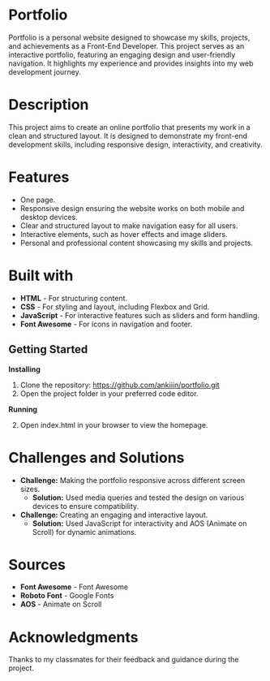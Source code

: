 # Portfolio

Portfolio is a personal website designed to showcase my skills, projects, and achievements as a Front-End Developer. This project serves as an interactive portfolio, featuring an engaging design and user-friendly navigation. It highlights my experience and provides insights into my web development journey.

# Description

This project aims to create an online portfolio that presents my work in a clean and structured layout. It is designed to demonstrate my front-end development skills, including responsive design, interactivity, and creativity.

# Features

- One page.
- Responsive design ensuring the website works on both mobile and desktop devices.
- Clear and structured layout to make navigation easy for all users.
- Interactive elements, such as hover effects and image sliders.
- Personal and professional content showcasing my skills and projects.

# Built with

- **HTML** - For structuring content.
- **CSS** - For styling and layout, including Flexbox and Grid.
- **JavaScript** - For interactive features such as sliders and form handling.
- **Font Awesome** - For icons in navigation and footer.

## Getting Started

**Installing**

1. Clone the repository:
https://github.com/ankiiin/portfolio.git
2. Open the project folder in your preferred code editor.

**Running**

2. Open index.html in your browser to view the homepage.

# Challenges and Solutions

- **Challenge:** Making the portfolio responsive across different screen sizes.
  - **Solution:** Used media queries and tested the design on various devices to ensure compatibility.
- **Challenge:** Creating an engaging and interactive layout.
  - **Solution:** Used JavaScript for interactivity and AOS (Animate on Scroll) for dynamic animations.

# Sources

- **Font Awesome** - Font Awesome
- **Roboto Font** - Google Fonts
- **AOS** - Animate on Scroll

# Acknowledgments

Thanks to my classmates for their feedback and guidance during the project.
